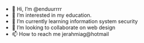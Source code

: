 - 👋 Hi, I’m @enduurrrr
- 👀 I’m interested in my education.
- 🌱 I’m currently learning information system security
- 💞️ I’m looking to collaborate on web design
- 📫 How to reach me jerahmiag@hotmail

<!---
enduurrrr/enduurrrr is a ✨ special ✨ repository because its `README.md` (this file) appears on your GitHub profile.
You can click the Preview link to take a look at your changes.
--->
